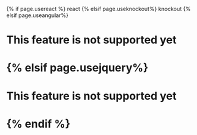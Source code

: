 {% if page.usereact %}
react
{% elsif page.useknockout%}
knockout
{% elsif page.useangular%}
<h1>This feature is not supported yet<h1>
{% elsif page.usejquery%}
<h1>This feature is not supported yet<h1>
{% endif %}